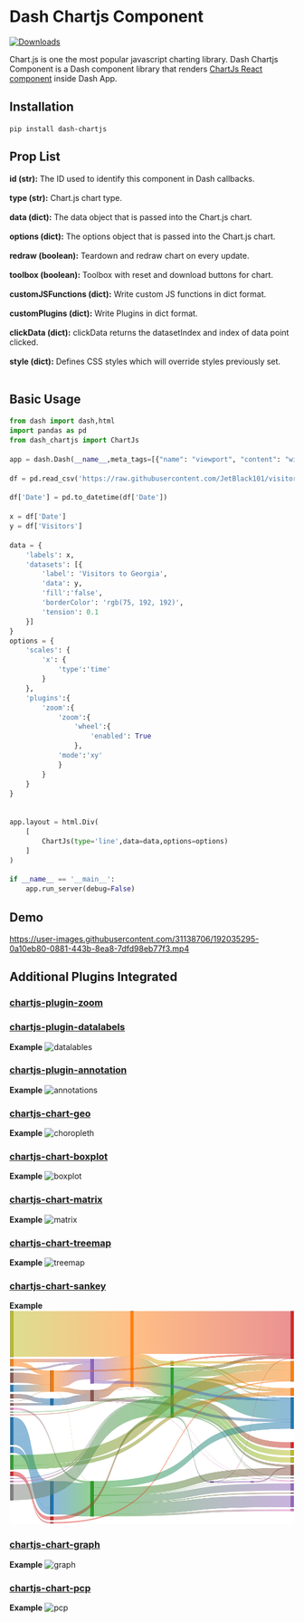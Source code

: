 # Dash Chartjs Component

[![Downloads](https://static.pepy.tech/badge/dash-chartjs)](https://pepy.tech/project/dash-chartjs)

Chart.js is one the most popular javascript charting library. 
Dash Chartjs Component is a Dash component library that renders [ChartJs React component](https://react-chartjs-2.js.org/) inside Dash App.

## Installation

```
pip install dash-chartjs
```

## Prop List
    
**id (str):** The ID used to identify this component in Dash callbacks.<br><br>
**type (str):** Chart.js chart type.<br><br>
**data (dict):** The data object that is passed into the Chart.js chart.<br><br>
**options (dict):** The options object that is passed into the Chart.js chart.<br><br>
**redraw (boolean):** Teardown and redraw chart on every update.<br><br>
**toolbox (boolean):** Toolbox with reset and download buttons for chart.<br><br>
**customJSFunctions (dict):** Write custom JS functions in dict format.<br><br>
**customPlugins (dict):** Write Plugins in dict format.<br><br>
**clickData (dict):** clickData returns the datasetIndex and index of data point clicked.<br><br>
**style (dict):** Defines CSS styles which will override styles previously set.<br><br>


## Basic Usage

```python
from dash import dash,html
import pandas as pd
from dash_chartjs import ChartJs

app = dash.Dash(__name__,meta_tags=[{"name": "viewport", "content": "width=device-width, initial-scale=1"}])

df = pd.read_csv('https://raw.githubusercontent.com/JetBlack101/visitors-to-georgia-ts-analysis/main/Data/VisitorsToGeorgia_2011-2019.csv')

df['Date'] = pd.to_datetime(df['Date'])

x = df['Date']
y = df['Visitors']

data = {
    'labels': x,
    'datasets': [{
        'label': 'Visitors to Georgia',
        'data': y,
        'fill':'false',
        'borderColor': 'rgb(75, 192, 192)',
        'tension': 0.1
    }]
}
options = {
    'scales': {
        'x': {
            'type':'time'
        }
    },
    'plugins':{
        'zoom':{
            'zoom':{
                'wheel':{
                    'enabled': True
                },
            'mode':'xy'
            }
        }
    } 
}


app.layout = html.Div(
    [
        ChartJs(type='line',data=data,options=options)
    ]
)

if __name__ == '__main__':
    app.run_server(debug=False)
```

## Demo

https://user-images.githubusercontent.com/31138706/192035295-0a10eb80-0881-443b-8ea8-7dfd98eb77f3.mp4

## Additional Plugins Integrated
### [chartjs-plugin-zoom](https://www.chartjs.org/chartjs-plugin-zoom/latest/)

### [chartjs-plugin-datalabels](https://chartjs-plugin-datalabels.netlify.app/)

**Example**
![datalables](https://github.com/zenalytiks/dash-chartjs/assets/31138706/f338eda9-4e0c-4128-ac72-972bbd488c6d)

### [chartjs-plugin-annotation](https://www.chartjs.org/chartjs-plugin-annotation/latest/)

**Example**
![annotations](https://github.com/zenalytiks/dash-chartjs/assets/31138706/1dec90df-69f9-4098-9b01-3f06d46248f1)

### [chartjs-chart-geo](https://www.sgratzl.com/chartjs-chart-geo/)

**Example**
![choropleth](https://user-images.githubusercontent.com/4129778/78821942-8b974700-79da-11ea-988d-142f7788ffe6.png)

### [chartjs-chart-boxplot](https://sgratzl.com/chartjs-chart-boxplot/)

**Example**
![boxplot](https://user-images.githubusercontent.com/4129778/42724341-9a6ec554-8770-11e8-99b5-626e34dafdb3.png)

### [chartjs-chart-matrix](https://chartjs-chart-matrix.pages.dev/)

**Example**
![matrix](https://github.com/kurkle/chartjs-chart-matrix/blob/main/matrix.png)

### [chartjs-chart-treemap](https://chartjs-chart-treemap.pages.dev/)

**Example**
![treemap](https://github.com/kurkle/chartjs-chart-treemap/blob/main/treemap.png)

### [chartjs-chart-sankey](https://github.com/kurkle/chartjs-chart-sankey)

**Example**
![sankey](https://github.com/kurkle/chartjs-chart-sankey/blob/main/test/fixtures/energy.png)

### [chartjs-chart-graph](https://sgratzl.com/chartjs-chart-graph/)

**Example**
![graph](https://user-images.githubusercontent.com/4129778/65398353-9bc03f80-dd84-11e9-8f14-339635c1ba4e.png)

### [chartjs-chart-pcp](https://sgratzl.com/chartjs-chart-pcp/)

**Example**
![pcp](https://user-images.githubusercontent.com/4129778/79225882-bad80900-7e5d-11ea-89cf-f59f30987882.png)





